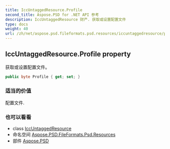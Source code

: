 ```yaml
---
title: IccUntaggedResource.Profile
second_title: Aspose.PSD for .NET API 参考
description: IccUntaggedResource 财产. 获取或设置配置文件
type: docs
weight: 40
url: /zh/net/aspose.psd.fileformats.psd.resources/iccuntaggedresource/profile/
---
```

## IccUntaggedResource.Profile property

获取或设置配置文件。

```csharp
public byte Profile { get; set; }
```

### 适当的价值

配置文件.

### 也可以看看

* class [IccUntaggedResource](../)
* 命名空间 [Aspose.PSD.FileFormats.Psd.Resources](../../iccuntaggedresource/)
* 部件 [Aspose.PSD](../../../)


